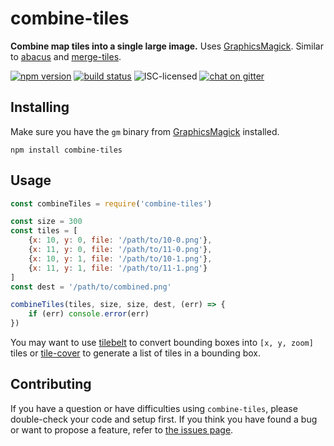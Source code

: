 # combine-tiles

**Combine map tiles into a single large image.** Uses [GraphicsMagick](https://www.npmjs.com/package/gm). Similar to [abacus](https://github.com/mapbox/abaculus#abaculus) and [merge-tiles](https://github.com/stadt-bielefeld/merge-tiles#merge-tiles).

[![npm version](https://img.shields.io/npm/v/combine-tiles.svg)](https://www.npmjs.com/package/combine-tiles)
[![build status](https://img.shields.io/travis/derhuerst/combine-tiles.svg)](https://travis-ci.org/derhuerst/combine-tiles)
![ISC-licensed](https://img.shields.io/github/license/derhuerst/combine-tiles.svg)
[![chat on gitter](https://badges.gitter.im/derhuerst.svg)](https://gitter.im/derhuerst)


## Installing

Make sure you have the `gm` binary from [GraphicsMagick](http://www.graphicsmagick.org) installed.

```shell
npm install combine-tiles
```


## Usage

```js
const combineTiles = require('combine-tiles')

const size = 300
const tiles = [
	{x: 10, y: 0, file: '/path/to/10-0.png'},
	{x: 11, y: 0, file: '/path/to/11-0.png'},
	{x: 10, y: 1, file: '/path/to/10-1.png'},
	{x: 11, y: 1, file: '/path/to/11-1.png'}
]
const dest = '/path/to/combined.png'

combineTiles(tiles, size, size, dest, (err) => {
	if (err) console.error(err)
})
```

You may want to use [tilebelt](https://github.com/mapbox/tilebelt#features) to convert bounding boxes into `[x, y, zoom]` tiles or [tile-cover](https://github.com/mapbox/tile-cover#tile-cover) to generate a list of tiles in a bounding box.


## Contributing

If you have a question or have difficulties using `combine-tiles`, please double-check your code and setup first. If you think you have found a bug or want to propose a feature, refer to [the issues page](https://github.com/derhuerst/combine-tiles/issues).
